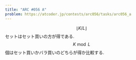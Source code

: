 ```yaml
---
title: "ARC #056 A"
problem: https://atcoder.jp/contests/arc056/tasks/arc056_a
---
```

$$ \lfloor K/L \rfloor $$ セットはセット買いの方が得である. $$ K \bmod L $$ 個はセット買いかバラ買いのどちらが得か比較する.
